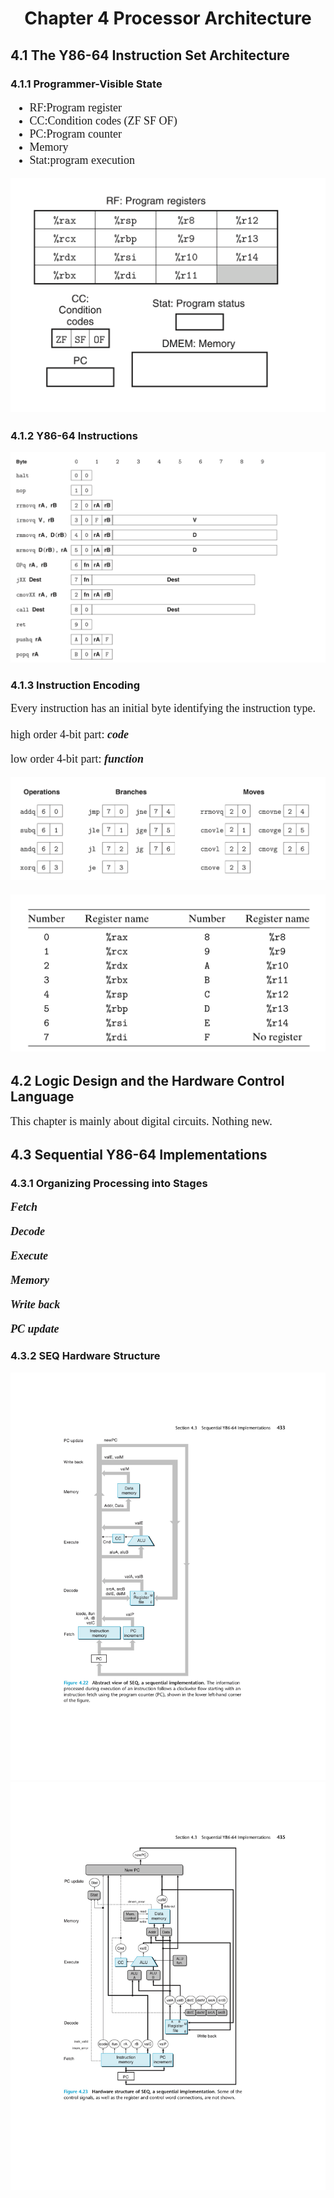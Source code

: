 # <center>Chapter 4  Processor Architecture

## 4.1 The Y86-64 Instruction Set Architecture

### 4.1.1 Programmer-Visible State

<font size =4.5 face="Consolas">

* RF:Program register
* CC:Condition codes  (ZF SF OF)
* PC:Program counter
* Memory
* Stat:program execution

![avatar](./Pictures/4/Y86-64%20programmer%20visible%20state.png)

</font>

### 4.1.2 Y86-64 Instructions

![avatar](./Pictures/4/Y86-64%20Instruction%20Set.png)

### 4.1.3 Instruction Encoding

<font size =4.5 face="Consolas">
Every instruction has an initial byte identifying the instruction type.

</br>
</br>
high order 4-bit part:  <b><i>code</b></i>

low order 4-bit part: <b><i>function</b></i>

![avatar](./Pictures/4/Function%20codes%20for%20ISA.png)

![avatar](./Pictures/4/registers%20identifiers.png)

</font>

## 4.2 Logic Design and the Hardware Control Language

<font size =4.5 face="Consolas">
This chapter is mainly about digital circuits. Nothing new.
</font>

## 4.3 Sequential Y86-64 Implementations

### 4.3.1 Organizing Processing into Stages

<font size =4.5 face="Consolas">

***Fetch***

***Decode***

***Execute***

***Memory***

***Write back***

***PC update***
</font>

### 4.3.2 SEQ Hardware Structure

![avatar](./Pictures/4/Abstract%20view%20of%20SEQ.png)
![avatar](./Pictures/4/Hardware%20Structure%20of%20SEQ.png)